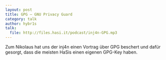 ```yaml
---
layout: post
title: GPG – GNU Privacy Guard
category: talk
author: hybr1s
talk:
  file: http://files.hasi.it/podcast/inj4n-GPG.mp3
---
```

Zum Nikolaus hat uns der inj4n einen Vortrag über GPG beschert und dafür gesorgt, dass die meisten HaSis einen eigenen GPG-Key haben.
